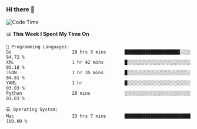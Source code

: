 ### Hi there 👋

<!--
**CrazyCollin/crazycollin** is a ✨ _special_ ✨ repository because its `README.md` (this file) appears on your GitHub profile.

Here are some ideas to get you started:

- 🔭 I’m currently working on ...
- 🌱 I’m currently learning ...
- 👯 I’m looking to collaborate on ...
- 🤔 I’m looking for help with ...
- 💬 Ask me about ...
- 📫 How to reach me: ...
- 😄 Pronouns: ...
- ⚡ Fun fact: ...
-->

<!--START_SECTION:waka-->
![Code Time](http://img.shields.io/badge/Code%20Time-2%2C700%20hrs%2054%20mins-blue)

📊 **This Week I Spent My Time On** 

```text
💬 Programming Languages: 
Go                       28 hrs 3 mins       █████████████████████░░░░   84.72 % 
XML                      1 hr 42 mins        █░░░░░░░░░░░░░░░░░░░░░░░░   05.18 % 
JSON                     1 hr 35 mins        █░░░░░░░░░░░░░░░░░░░░░░░░   04.81 % 
YAML                     1 hr                █░░░░░░░░░░░░░░░░░░░░░░░░   03.03 % 
Python                   20 mins             ░░░░░░░░░░░░░░░░░░░░░░░░░   01.03 % 

💻 Operating System: 
Mac                      33 hrs 7 mins       █████████████████████████   100.00 % 
```


<!--END_SECTION:waka-->
